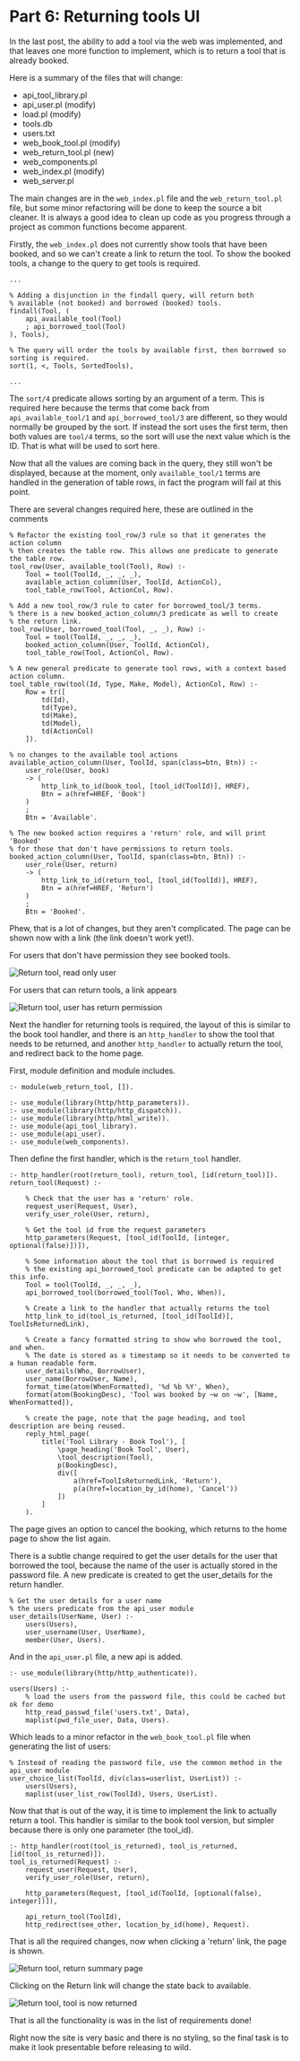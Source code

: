 # Part 6: Returning tools UI

In the last post, the ability to add a tool via the web was implemented, and that leaves one more function to implement, which is to return a tool that is already booked.

Here is a summary of the files that will change:

- api_tool_library.pl
- api_user.pl (modify)
- load.pl (modify)
- tools.db
- users.txt
- web_book_tool.pl (modify)
- web_return_tool.pl (new)
- web_components.pl
- web_index.pl (modify)
- web_server.pl

The main changes are in the `web_index.pl` file and the `web_return_tool.pl` file, but some minor refactoring will be done to keep the source a bit cleaner. It is always a good idea to clean up code as you progress through a project as common functions become apparent.

Firstly, the `web_index.pl` does not currently show tools that have been booked, and so we can't create a link to return the tool. To show the booked tools, a change to the query to get tools is required.

    ...

    % Adding a disjunction in the findall query, will return both
    % available (not booked) and borrowed (booked) tools.
    findall(Tool, (
        api_available_tool(Tool)
        ; api_borrowed_tool(Tool)
    ), Tools),

    % The query will order the tools by available first, then borrowed so sorting is required.
    sort(1, <, Tools, SortedTools),

    ...

The `sort/4` predicate allows sorting by an argument of a term. This is required here because the terms that come back from `api_available_tool/1` and `api_borrowed_tool/3` are different, so they would normally be grouped by the sort. If instead the sort uses the first term, then both values are `tool/4` terms, so the sort will use the next value which is the ID. That is what will be used to sort here.

Now that all the values are coming back in the query, they still won't be displayed, because at the moment, only `available_tool/1` terms are handled in the generation of table rows, in fact the program will fail at this point.

There are several changes required here, these are outlined in the comments

    % Refactor the existing tool_row/3 rule so that it generates the action column
    % then creates the table row. This allows one predicate to generate the table row.
    tool_row(User, available_tool(Tool), Row) :-
        Tool = tool(ToolId, _, _, _),
        available_action_column(User, ToolId, ActionCol),
        tool_table_row(Tool, ActionCol, Row).

    % Add a new tool_row/3 rule to cater for borrowed_tool/3 terms.
    % there is a new booked_action_column/3 predicate as well to create
    % the return link.
    tool_row(User, borrowed_tool(Tool, _, _), Row) :-
        Tool = tool(ToolId, _, _, _),
        booked_action_column(User, ToolId, ActionCol),
        tool_table_row(Tool, ActionCol, Row).

    % A new general predicate to generate tool rows, with a context based action column.
    tool_table_row(tool(Id, Type, Make, Model), ActionCol, Row) :-
        Row = tr([
            td(Id),
            td(Type),
            td(Make),
            td(Model),
            td(ActionCol)
        ]).

    % no changes to the available tool actions
    available_action_column(User, ToolId, span(class=btn, Btn)) :-
        user_role(User, book)
        -> (
            http_link_to_id(book_tool, [tool_id(ToolId)], HREF),
            Btn = a(href=HREF, 'Book')
        )
        ;
        Btn = 'Available'.

    % The new booked action requires a 'return' role, and will print 'Booked'
    % for those that don't have permissions to return tools.
    booked_action_column(User, ToolId, span(class=btn, Btn)) :-
        user_role(User, return)
        -> (
            http_link_to_id(return_tool, [tool_id(ToolId)], HREF),
            Btn = a(href=HREF, 'Return')
        )
        ;
        Btn = 'Booked'.

Phew, that is a lot of changes, but they aren't complicated. The page can be shown now with a link (the link doesn't work yet!).

For users that don't have permission they see booked tools.

![Return tool, read only user](images/tool_library_return_tool_read_only.PNG)

For users that can return tools, a link appears

![Return tool, user has return permission](images/tool_library_return_tool_show_link.PNG)

Next the handler for returning tools is required, the layout of this is similar to the book tool handler, and there is an `http_handler` to show the tool that needs to be returned, and another `http_handler` to actually return the tool, and redirect back to the home page.

First, module definition and module includes.

    :- module(web_return_tool, []).

    :- use_module(library(http/http_parameters)).
    :- use_module(library(http/http_dispatch)).
    :- use_module(library(http/html_write)).
    :- use_module(api_tool_library).
    :- use_module(api_user).
    :- use_module(web_components).

Then define the first handler, which is the `return_tool` handler.

    :- http_handler(root(return_tool), return_tool, [id(return_tool)]).
    return_tool(Request) :-

        % Check that the user has a 'return' role.
        request_user(Request, User),
        verify_user_role(User, return),

        % Get the tool id from the request parameters
        http_parameters(Request, [tool_id(ToolId, [integer, optional(false)])]),

        % Some information about the tool that is borrowed is required
        % the existing api_borrowed_tool predicate can be adapted to get this info.
        Tool = tool(ToolId, _, _, _),
        api_borrowed_tool(borrowed_tool(Tool, Who, When)),

        % Create a link to the handler that actually returns the tool
        http_link_to_id(tool_is_returned, [tool_id(ToolId)], ToolIsReturnedLink),

        % Create a fancy formatted string to show who borrowed the tool, and when.
        % The date is stored as a timestamp so it needs to be converted to a human readable form.
        user_details(Who, BorrowUser),
        user_name(BorrowUser, Name),
        format_time(atom(WhenFormatted), '%d %b %Y', When),
        format(atom(BookingDesc), 'Tool was booked by ~w on ~w', [Name, WhenFormatted]),

        % create the page, note that the page heading, and tool description are being reused.
        reply_html_page(
            title('Tool Library - Book Tool'), [
                \page_heading('Book Tool', User),
                \tool_description(Tool),
                p(BookingDesc),
                div([
                    a(href=ToolIsReturnedLink, 'Return'),
                    p(a(href=location_by_id(home), 'Cancel'))
                ])
            ]
        ).

The page gives an option to cancel the booking, which returns to the home page to show the list again.

There is a subtle change required to get the user details for the user that borrowed the tool, because the name of the user is actually stored in the password file. A new predicate is created to get the user_details for the return handler.

    % Get the user details for a user name
    % the users predicate from the api_user module
    user_details(UserName, User) :-
        users(Users),
        user_username(User, UserName),
        member(User, Users).

And in the `api_user.pl` file, a new api is added.

    :- use_module(library(http/http_authenticate)).

    users(Users) :-
        % load the users from the password file, this could be cached but ok for demo
        http_read_passwd_file('users.txt', Data),
        maplist(pwd_file_user, Data, Users).

Which leads to a minor refactor in the `web_book_tool.pl` file when generating the list of users:

    % Instead of reading the password file, use the common method in the api_user module
    user_choice_list(ToolId, div(class=userlist, UserList)) :-
        users(Users),
        maplist(user_list_row(ToolId), Users, UserList).

Now that that is out of the way, it is time to implement the link to actually return a tool. This handler is similar to the book tool version, but simpler because there is only one parameter (the tool_id).

    :- http_handler(root(tool_is_returned), tool_is_returned, [id(tool_is_returned)]).
    tool_is_returned(Request) :-
        request_user(Request, User),
        verify_user_role(User, return),

        http_parameters(Request, [tool_id(ToolId, [optional(false), integer])]),

        api_return_tool(ToolId),
        http_redirect(see_other, location_by_id(home), Request).

That is all the required changes, now when clicking a 'return' link, the page is shown.

![Return tool, return summary page](images/tool_library_return_tool_summary_page.PNG)

Clicking on the Return link will change the state back to available.

![Return tool, tool is now returned](images/tool_library_return_tool_returned.PNG)

That is all the functionality is was in the list of requirements done!

Right now the site is very basic and there is no styling, so the final task is to make it look presentable before releasing to wild.
